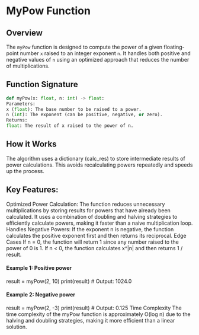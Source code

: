 # MyPow Function

## Overview

The `myPow` function is designed to compute the power of a given floating-point number `x` raised to an integer exponent `n`. It handles both positive and negative values of `n` using an optimized approach that reduces the number of multiplications.

## Function Signature

```python
def myPow(x: float, n: int) -> float:
Parameters:
x (float): The base number to be raised to a power.
n (int): The exponent (can be positive, negative, or zero).
Returns:
float: The result of x raised to the power of n.
```

## How it Works
The algorithm uses a dictionary (calc_res) to store intermediate results of power calculations. This avoids recalculating powers repeatedly and speeds up the process.

## Key Features:
Optimized Power Calculation:
The function reduces unnecessary multiplications by storing results for powers that have already been calculated.
It uses a combination of doubling and halving strategies to efficiently calculate powers, making it faster than a naive multiplication loop.
Handles Negative Powers:
If the exponent n is negative, the function calculates the positive exponent first and then returns its reciprocal.
Edge Cases
If n = 0, the function will return 1 since any number raised to the power of 0 is 1.
If n < 0, the function calculates x^|n| and then returns 1 / result.

#### Example 1: Positive power
result = myPow(2, 10)
print(result)  # Output: 1024.0

#### Example 2: Negative power
result = myPow(2, -3)
print(result)  # Output: 0.125
Time Complexity
The time complexity of the myPow function is approximately O(log n) due to the halving and doubling strategies, making it more efficient than a linear solution.

